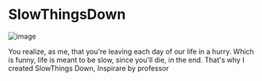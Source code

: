 # SlowThingsDown

![image](https://github.com/user-attachments/assets/bb756b0c-fd38-43a4-9e8b-fc9e0f3f1384)

You realize, as me, that you're leaving each day of our life in a hurry. Which is funny, life is meant to be slow, since you'll die, in the end. That's why I created SlowThings Down, Inspirare by professor 

